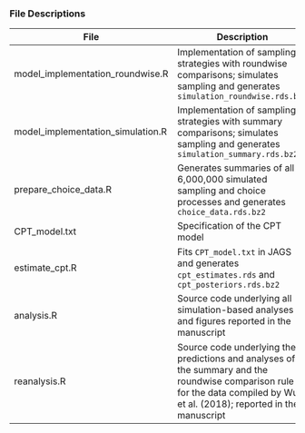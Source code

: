 
### File Descriptions

| File                          | Description                                                                                                     |
|-------------------------------|-----------------------------------------------------------------------------------------------------------------|
| model_implementation_roundwise.R | Implementation of sampling strategies with roundwise comparisons; simulates sampling and generates `simulation_roundwise.rds.bz2` |
| model_implementation_simulation.R | Implementation of sampling strategies with summary comparisons; simulates sampling and generates `simulation_summary.rds.bz2` |
| prepare_choice_data.R          | Generates summaries of all 6,000,000 simulated sampling and choice processes and generates `choice_data.rds.bz2` |
| CPT_model.txt                  | Specification of the CPT model                                                                                 |
| estimate_cpt.R                 | Fits `CPT_model.txt` in JAGS and generates `cpt_estimates.rds` and `cpt_posteriors.rds.bz2`                     |
| analysis.R                     | Source code underlying all simulation-based analyses and figures reported in the manuscript                     |
| reanalysis.R                   | Source code underlying the predictions and analyses of the summary and the roundwise comparison rule for the data compiled by Wulff et al. (2018); reported in the manuscript |